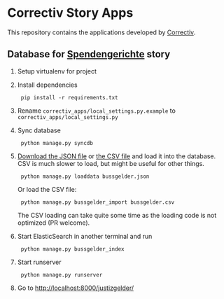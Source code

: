 # Correctiv Story Apps

This repository contains the applications developed by [Correctiv](https://www.correctiv.org/).

## Database for [Spendengerichte](http://spendengerichte.correctiv.org/) story

1. Setup virtualenv for project
2. Install dependencies

        pip install -r requirements.txt
3. Rename `correctiv_apps/local_settings.py.example` to `correctiv_apps/local_settings.py`
4. Sync database

        python manage.py syncdb

5. [Download the JSON file](https://apps.correctiv.org/media/justizgelder/data/bussgelder.json) or [the CSV file](https://apps.correctiv.org/media/justizgelder/data/bussgelder.csv) and load it into the database. CSV is much slower to load, but might be useful for other things.

        python manage.py loaddata bussgelder.json

    Or load the CSV file:

        python manage.py bussgelder_import bussgelder.csv

    The CSV loading can take quite some time as the loading code is not optimized (PR welcome).

6. Start ElasticSearch in another terminal and run

        python manage.py bussgelder_index

7. Start runserver

        python manage.py runserver

8. Go to [http://localhost:8000/justizgelder/](http://localhost:8000/justizgelder/)
